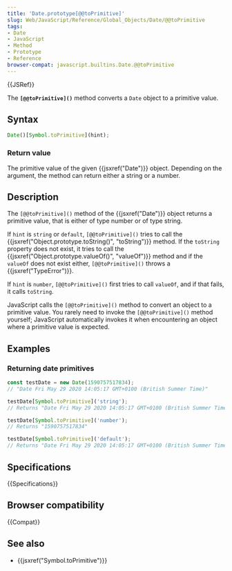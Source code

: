```yaml
---
title: 'Date.prototype[@@toPrimitive]'
slug: Web/JavaScript/Reference/Global_Objects/Date/@@toPrimitive
tags:
- Date
- JavaScript
- Method
- Prototype
- Reference
browser-compat: javascript.builtins.Date.@@toPrimitive
---
```

{{JSRef}}

The **`[@@toPrimitive]()`** method converts a `Date` object to a primitive
value.

## Syntax

```js
Date()[Symbol.toPrimitive](hint);
```

### Return value

The primitive value of the given {{jsxref("Date")}} object. Depending on
the argument, the method can return either a string or a number.

## Description

The `[@@toPrimitive]()` method of the {{jsxref("Date")}} object returns a
primitive value, that is either of type number or of type string.

If `hint` is `string` or `default`, `[@@toPrimitive]()` tries to call the
{{jsxref("Object.prototype.toString()",
  "toString")}} method.
If the `toString` property does not exist, it tries to call the
{{jsxref("Object.prototype.valueOf()", "valueOf")}} method and
if the `valueOf` does not exist either, `[@@toPrimitive]()` throws a
{{jsxref("TypeError")}}.

If `hint` is `number`, `[@@toPrimitive]()` first tries to call `valueOf`, and if
that fails, it calls `toString`.

JavaScript calls the `[@@toPrimitive]()` method to convert an object to a
primitive value. You rarely need to invoke the `[@@toPrimitive]()` method
yourself; JavaScript automatically invokes it when encountering an object where
a primitive value is expected.

## Examples

### Returning date primitives

```js
const testDate = new Date(1590757517834);
// "Date Fri May 29 2020 14:05:17 GMT+0100 (British Summer Time)"

testDate[Symbol.toPrimitive]('string');
// Returns "Date Fri May 29 2020 14:05:17 GMT+0100 (British Summer Time)"

testDate[Symbol.toPrimitive]('number');
// Returns "1590757517834"

testDate[Symbol.toPrimitive]('default');
// Returns "Date Fri May 29 2020 14:05:17 GMT+0100 (British Summer Time)"
```

## Specifications

{{Specifications}}

## Browser compatibility

{{Compat}}

## See also

- {{jsxref("Symbol.toPrimitive")}}
